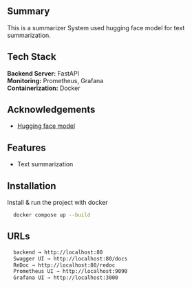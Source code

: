 ## Summary
This is a summarizer System used hugging face model for text summarization. 

## Tech Stack

**Backend Server:** FastAPI\
**Monitoring:** Prometheus, Grafana\
**Containerization:** Docker


## Acknowledgements

 - [Hugging face model](https://huggingface.co/Falconsai/text_summarization)


## Features

- Text summarization


## Installation

Install & run the project with docker

```bash
  docker compose up --build
```

   

## URLs


```bash
  backend → http://localhost:80
  Swagger UI → http://localhost:80/docs
  ReDoc → http://localhost:80/redoc
  Prometheus UI → http://localhost:9090
  Grafana UI → http://localhost:3000
```
    


